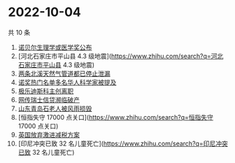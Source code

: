 # 2022-10-04

共 10 条

<!-- BEGIN -->
<!-- 最后更新时间 Tue Oct 04 2022 07:18:38 GMT+0800 (China Standard Time) -->

1. [诺贝尔生理学或医学奖公布](https://www.zhihu.com/search?q=诺贝尔生理学或医学奖公布)
1. [河北石家庄市平山县 4.3 级地震](https://www.zhihu.com/search?q=河北石家庄市平山县 4.3 级地震)
1. [两条北溪天然气管道都已停止泄漏](https://www.zhihu.com/search?q=两条北溪天然气管道都已停止泄漏)
1. [诺奖热门名单多名华人科学家被提及](https://www.zhihu.com/search?q=诺奖热门名单多名华人科学家被提及)
1. [极乐迪斯科主创离职](https://www.zhihu.com/search?q=极乐迪斯科主创离职)
1. [网传瑞士信贷濒临破产](https://www.zhihu.com/search?q=网传瑞士信贷濒临破产)
1. [山东青岛石老人被风雨损毁](https://www.zhihu.com/search?q=山东青岛石老人被风雨损毁)
1. [恒指失守 17000 点关口](https://www.zhihu.com/search?q=恒指失守 17000 点关口)
1. [英国放弃激进减税方案](https://www.zhihu.com/search?q=英国放弃激进减税方案)
1. [印尼冲突已致 32 名儿童死亡](https://www.zhihu.com/search?q=印尼冲突已致 32 名儿童死亡)

<!-- END -->
